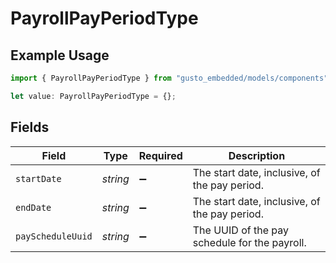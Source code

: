 # PayrollPayPeriodType

## Example Usage

```typescript
import { PayrollPayPeriodType } from "gusto_embedded/models/components";

let value: PayrollPayPeriodType = {};
```

## Fields

| Field                                         | Type                                          | Required                                      | Description                                   |
| --------------------------------------------- | --------------------------------------------- | --------------------------------------------- | --------------------------------------------- |
| `startDate`                                   | *string*                                      | :heavy_minus_sign:                            | The start date, inclusive, of the pay period. |
| `endDate`                                     | *string*                                      | :heavy_minus_sign:                            | The start date, inclusive, of the pay period. |
| `payScheduleUuid`                             | *string*                                      | :heavy_minus_sign:                            | The UUID of the pay schedule for the payroll. |